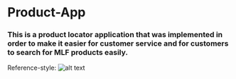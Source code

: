 # Product-App

### This is a product locator application that was implemented in order to make it easier for customer service and for customers to search for MLF products easily. 

Reference-style: 
![alt text][logo]

[logo]: https://github.com/jihyunca/Product-App/app/static/assets/wlogo.png
